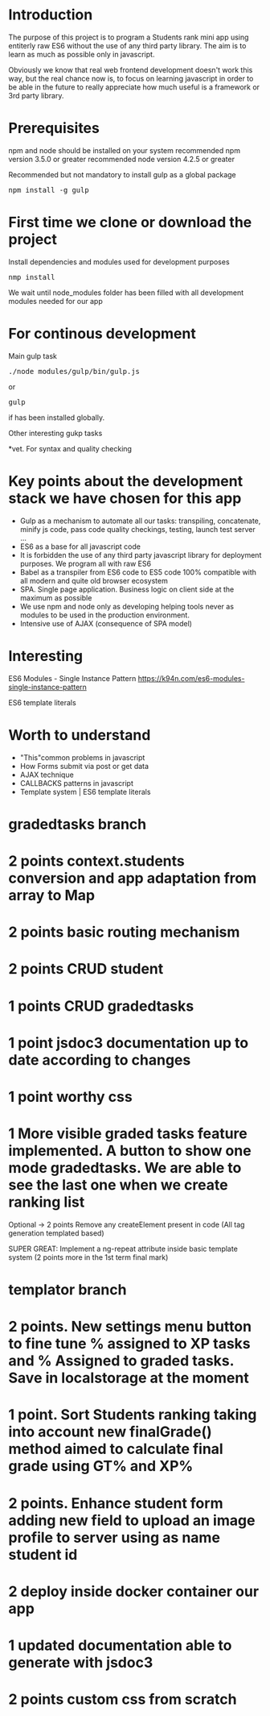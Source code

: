 # Introduction 
The purpose of this project is to program a Students rank mini app using entiterly raw ES6 without the use
of any third party library. The aim is to learn as much as possible only in javascript.

Obviously we know that real web frontend development doesn't work this way, but the real chance now is, to 
focus on learning javascript in order to be able in the future to really appreciate how much useful is a framework or 3rd party library.

# Prerequisites
npm and node should be installed on your system
recommended npm version 3.5.0 or greater 
recommended node version 4.2.5 or greater 

Recommended but not mandatory to install gulp as a global package
<pre>
npm install -g gulp
</pre>

# First time we clone or download the project 
Install dependencies and modules used for development purposes
<pre>nmp install </pre>
We wait until node_modules folder has been filled with all development modules needed for our app

# For continous development 
Main gulp task
<pre>./node_modules/gulp/bin/gulp.js</pre> 
or 
<pre>gulp</pre> 
if has been installed globally.

Other interesting gukp tasks

*vet. For syntax and quality checking

# Key points about the development stack  we have chosen for this app

* Gulp as a mechanism to automate all our tasks: transpiling, concatenate, minify js code, pass code quality checkings, testing, launch test server ...
* ES6 as a base for all javascript code
* It is forbidden the use of any third party javascript library for deployment purposes. We program all with raw ES6
* Babel as a transpiler from ES6 code to ES5 code 100% compatible with all modern and quite old browser ecosystem
* SPA. Single page application. Business logic on client side at the maximum as possible
* We use npm and node only as developing helping tools never as modules to be used in the production environment.
* Intensive use of AJAX (consequence of SPA model)

# Interesting
ES6 Modules - Single Instance Pattern https://k94n.com/es6-modules-single-instance-pattern

ES6 template literals

# Worth to understand

* "This"common problems in javascript
* How Forms submit via post or get data
* AJAX technique
* CALLBACKS patterns in javascript
* Template system | ES6 template literals

gradedtasks branch
==================

# 2 points context.students conversion and app adaptation from array to Map
# 2 points basic routing mechanism
# 2 points CRUD student 
# 1 points CRUD gradedtasks
# 1 point jsdoc3 documentation up to date according to changes
# 1 point worthy css
# 1 More visible graded tasks feature implemented. A button to show one mode gradedtasks. We are able to see the last one when we create ranking list 

Optional -> 2 points Remove any createElement present in code (All tag generation templated based) 

SUPER GREAT: Implement a ng-repeat attribute inside basic template system (2 points more in the 1st term final mark)


templator branch
================
# 2 points. New settings menu button to fine tune % assigned to XP tasks and % Assigned to graded tasks. Save in localstorage at the moment 
# 1 point. Sort Students ranking taking into account new finalGrade() method aimed to calculate final grade using GT% and XP%
# 2 points. Enhance student form adding new field to upload an image profile to server using as name student id 
# 2 deploy inside docker container our app
# 1 updated documentation able to generate with jsdoc3
# 2 points custom css from scratch  
